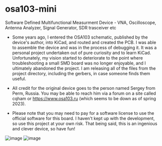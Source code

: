 # osa103-mini
Software Defined Multifunctional Measurment Device - VNA, Oscilloscope, Antenna Analyzer, Signal Generator, SDR trasceiver etc

- Some years ago, I entered the OSA103 schematic, published by the device's author, into KiCad, and routed and created the PCB. I was able to assemble the device and was in the process of debugging it. It was a personal project undertaken out of pure curiosity and to learn KiCad. Unfortunately, my vision started to deteriorate to the point where troubleshooting a small SMD board was no longer enjoyable, and I ultimately abandoned the project. I am releasing all of the files from the project directory, including the gerbers, in case someone finds them useful.

- All credit for the original device goes to the person named Sergey from Perm, Russia. You may be able to reach him via a forum on a site called cqham or https://www.osa103.ru (which seems to be down as of spring 2023).

- Please note that you may need to pay for a software license to use the official software for this board. I haven't kept up with the development, so use this project at your own risk. That being said, this is an ingenious and clever device, so have fun!

![image](https://user-images.githubusercontent.com/9923389/226468922-a2977f90-8f69-4f3c-8489-0aaaf793610a.png)
![image](https://user-images.githubusercontent.com/9923389/226469001-9b201d85-3ded-4831-af3b-04e93a315e16.png)

